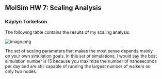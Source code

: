 ## MolSim HW 7: Scaling Analysis
### Kaylyn Torkelson

The following table contains the results of my scaling analysis.

![image.png](attachment:image.png)

The set of scaling parameters that makes the most sense depends mainly on your own simulation goals. In this set of simulations, I would say the best simulation number is 15 because you maximize the number of nanoseconds per day and are still capable of running the largest number of walkers on only two nodes.


```python

```

